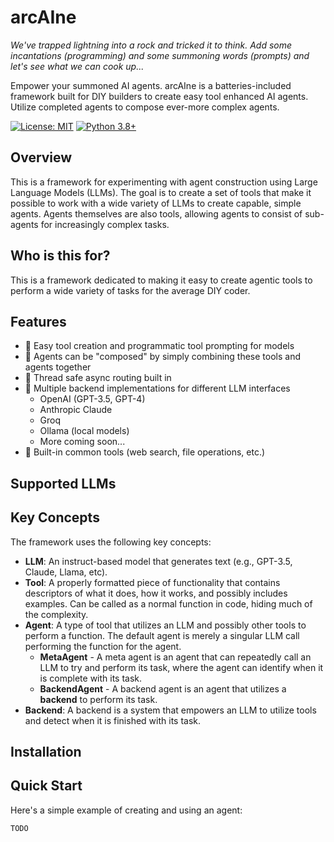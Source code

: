 # arcAIne

*We've trapped lightning into a rock and tricked it to think. Add some incantations (programming) and some summoning words (prompts) and let's see what we can cook up...*

Empower your summoned AI agents. arcAIne is a batteries-included framework built for DIY builders to create easy tool enhanced AI agents. Utilize completed agents to compose ever-more complex agents.

[![License: MIT](https://img.shields.io/badge/License-MIT-yellow.svg)](https://opensource.org/licenses/MIT)
[![Python 3.8+](https://img.shields.io/badge/python-3.8+-blue.svg)](https://www.python.org/downloads/)

## Overview

This is a framework for experimenting with agent construction using Large Language Models (LLMs). The goal is to create a set of tools that make it possible to work with a wide variety of LLMs to create capable, simple agents. Agents themselves are also tools, allowing agents to consist of sub-agents for increasingly complex tasks.

## Who is this for?

This is a framework dedicated to making it easy to create agentic tools to perform a wide variety of tasks for the average DIY coder.

## Features

- 🔧 Easy tool creation and programmatic tool prompting for models
- 🤖 Agents can be "composed" by simply combining these tools and agents together
- 🔀 Thread safe async routing built in
- 🔄 Multiple backend implementations for different LLM interfaces
    - OpenAI (GPT-3.5, GPT-4)
    - Anthropic Claude
    - Groq
    - Ollama (local models)
    - More coming soon...
- 🧰 Built-in common tools (web search, file operations, etc.)

## Supported LLMs



## Key Concepts

The framework uses the following key concepts:

- **LLM**: An instruct-based model that generates text (e.g., GPT-3.5, Claude, Llama, etc).
- **Tool**: A properly formatted piece of functionality that contains descriptors of what it does, how it works, and possibly includes examples. Can be called as a normal function in code, hiding much of the complexity.
- **Agent**: A type of tool that utilizes an LLM and possibly other tools to perform a function. The default agent is merely a singular LLM call performing the function for the agent.
    - **MetaAgent** - A meta agent is an agent that can repeatedly call an LLM to try and perform its task, where the agent can identify when it is complete with its task.
    - **BackendAgent** - A backend agent is an agent that utilizes a **backend** to perform its task.
- **Backend**: A backend is a system that empowers an LLM to utilize tools and detect when it is finished with its task.

## Installation

## Quick Start

Here's a simple example of creating and using an agent:

```python
TODO
```
